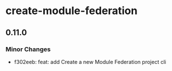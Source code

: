 # create-module-federation

## 0.11.0

### Minor Changes

- f302eeb: feat: add Create a new Module Federation project cli
